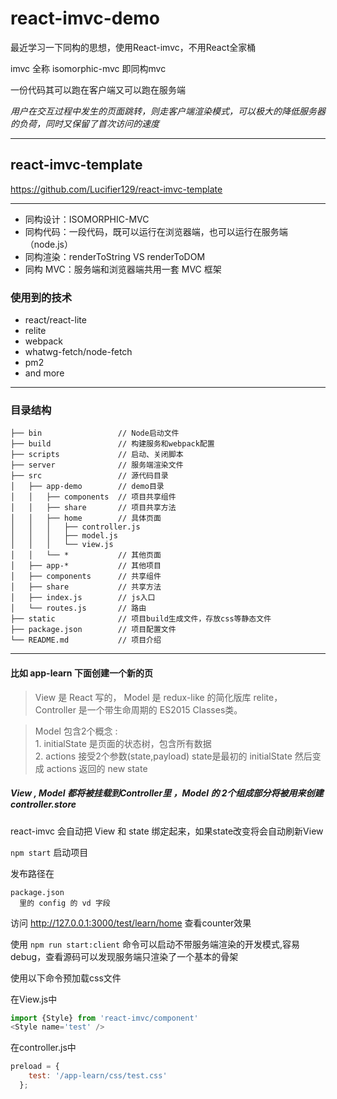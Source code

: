 # react-imvc-demo

最近学习一下同构的思想，使用React-imvc，不用React全家桶

imvc 全称 isomorphic-mvc 即同构mvc  

一份代码其可以跑在客户端又可以跑在服务端

*用户在交互过程中发生的页面跳转，则走客户端渲染模式，可以极大的降低服务器的负荷，同时又保留了首次访问的速度*

***

react-imvc-template
--------------

<https://github.com/Lucifier129/react-imvc-template>

***

* 同构设计：ISOMORPHIC-MVC
* 同构代码：一段代码，既可以运行在浏览器端，也可以运行在服务端（node.js）
* 同构渲染：renderToString VS renderToDOM
* 同构 MVC：服务端和浏览器端共用一套 MVC 框架

### 使用到的技术

* react/react-lite
* relite
* webpack
* whatwg-fetch/node-fetch
* pm2
* and more

***

### 目录结构

```
├── bin                 // Node启动文件
├── build               // 构建服务和webpack配置
├── scripts             // 启动、关闭脚本
├── server              // 服务端渲染文件
├── src                 // 源代码目录
│   ├── app-demo   	    // demo目录
│   │   ├── components  // 项目共享组件
│   │   ├── share       // 项目共享方法
│   │   ├── home        // 具体页面
│   │   │   ├── controller.js  
│   │   │   ├── model.js       
│   │   │   └── view.js        
│   │   └── *           // 其他页面
│   ├── app-*           // 其他项目
│   ├── components      // 共享组件
│   ├── share           // 共享方法
│   ├── index.js        // js入口
│   └── routes.js       // 路由
├── static              // 项目build生成文件，存放css等静态文件
├── package.json        // 项目配置文件
└── README.md           // 项目介绍
```

***

#### 比如 app-learn 下面创建一个新的页  

> View 是 React 写的， Model 是 redux-like 的简化版库 relite， Controller 是一个带生命周期的 ES2015 Classes类。

> Model 包含2个概念 :  
    1. initialState 是页面的状态树，包含所有数据  
    2. actions 接受2个参数(state,payload) state是最初的 initialState 然后变成 actions 返回的 new state
  
##### View , Model 都将被挂载到Controller里 ，Model 的 2个组成部分将被用来创建 controller.store

react-imvc 会自动把 View 和 state 绑定起来，如果state改变将会自动刷新View
    
`npm start` 启动项目  

发布路径在
 ```
package.json 
   里的 config 的 vd 字段 
```

访问 <http://127.0.0.1:3000/test/learn/home> 查看counter效果

使用 `npm run start:client` 命令可以启动不带服务端渲染的开发模式,容易debug，查看源码可以发现服务端只渲染了一个基本的骨架

使用以下命令预加载css文件   

在View.js中
```javascript
import {Style} from 'react-imvc/component'
<Style name='test' />   
```
在controller.js中
```javascript
preload = {
    test: '/app-learn/css/test.css'
  };
```
    